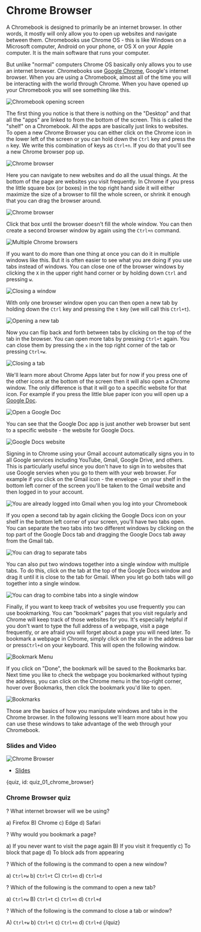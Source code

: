 # Chrome Browser

A Chromebook is designed to primarily be an internet browser. In other words, it mostly will only allow you to open up websites and navigate between them. Chromebooks use Chrome OS - this is like Windows on a Microsoft computer, Android on your phone, or OS X on your Apple computer. It is the main software that runs your computer. 

But unlike "normal" computers Chrome OS basically only allows you to use an internet browser. Chromebooks use [Google Chrome](https://www.google.com/chrome/), Google's internet browser. When you are using a Chromebook, almost all of the time you will be interacting with the world through Chrome. When you have opened up your Chromebook you will see something like this. 

![Chromebook opening screen](images/01_chromebrowser/01_chromebookintro_chromebrowser-1.png)


The first thing you notice is that there is nothing on the "Desktop" and that all the "apps" are linked to from the bottom of the screen. This is called the "shelf" on a Chromebook. All the apps are basically just links to websites. To open a new Chrome Browser you can either click on the Chrome icon in the lower left of the screen or you can hold down the `Ctrl` key and press the `n` key. We write this combination of keys as `Ctrl+n`. If you do that you'll see a new Chrome browser pop up. 

![Chrome browser](images/01_chromebrowser/01_chromebookintro_chromebrowser-2.png)


Here you can navigate to new websites and do all the usual things. At the bottom of the page are websites you visit frequently. In Chrome if you press the little square box (or boxes) in the top right hand side it will either maximize the size of a browser to fill the whole screen, or shrink it enough that you can drag the browser around. 

![Chrome browser](images/01_chromebrowser/01_chromebookintro_chromebrowser-3.png)

Click that box until the browser doesn't fill the whole window. You can then create a second browser window by again using the `Ctrl+n` command. 

![Multiple Chrome browsers](images/01_chromebrowser/01_chromebookintro_chromebrowser-4.png)


If you want to do more than one thing at once you can do it in multiple windows like this. But it is often easier to see what you are doing if you use tabs instead of windows. You can close one of the browser windows by clicking the `X` in the upper right hand corner or by holding down `Ctrl` and pressing `w`.


![Closing a window](images/01_chromebrowser/01_chromebookintro_chromebrowser-5.png)

With only one browser window open you can then open a new tab by holding down the `Ctrl` key and pressing the `t` key (we will call this `Ctrl+t`). 

![Opening a new tab](images/01_chromebrowser/01_chromebookintro_chromebrowser-6.png)

Now you can flip back and forth between tabs by clicking on the top of the tab in the browser. You can open more tabs by pressing `Ctrl+t` again. You can close them by pressing the `x` in the top right corner of the tab or pressing `Ctrl+w`.


![Closing a tab](images/01_chromebrowser/01_chromebookintro_chromebrowser-7.png)


We'll learn more about Chrome Apps later but for now if you press one of the other icons at the bottom of the screen then it will also open a Chrome window. The only difference is that it will go to a specific website for that icon. For example if you press the little blue paper icon you will open up a [Google Doc](https://www.google.com/docs/about/). 

![Open a Google Doc](images/01_chromebrowser/01_chromebookintro_chromebrowser-8.png)

You can see that the Google Doc app is just another web browser but sent to a specific website - the website for Google Docs. 

![Google Docs website](images/01_chromebrowser/01_chromebookintro_chromebrowser-9.png)

Signing in to Chrome using your Gmail account automatically signs you in to all Google services including YouTube, Gmail, Google Drive, and others. This is particularly useful since you don't have to sign in to websites that use Google servies when you go to them with your web browser.  For example if you click on the Gmail icon - the envelope - on your shelf in the bottom left corner of the screen you'll be taken to the Gmail website and then logged in to your account. 

![You are already logged into Gmail when you log into your Chromebook](images/01_chromebrowser/01_chromebookintro_chromebrowser-10.png)


If you open a second tab by again clicking the Google Docs icon on your shelf in the bottom left corner of your screen, you'll have two tabs open. You can separate the two tabs into two different windows by clicking on the top part of the Google Docs tab and dragging the Google Docs tab away from the Gmail tab. 

![You can drag to separate tabs](images/01_chromebrowser/01_chromebookintro_chromebrowser-11.png)

You can also put two windows together into a single window with multiple tabs. To do this, click on the tab at the top of the Google Docs window and drag it until it is close to the tab for Gmail. When you let go both tabs will go together into a single window. 

![You can drag to combine tabs into a single window](images/01_chromebrowser/01_chromebookintro_chromebrowser-12.png)


Finally, if you want to keep track of websites you use frequently you can use bookmarking. You can "bookmark" pages that you visit regularly and Chrome will keep track of those websites for you. It's especially helpful if you don't want to type the full address of a webpage, visit a page frequently, or are afraid you will forget about a page you will need later. To bookmark a webpage in Chrome, simply click on the star in the address bar or press`Ctrl+d` on your keyboard. This will open the following window.

![Bookmark Menu](images/01_chromebrowser/01_chromebookintro_chromebrowser-13.png)

If you click on "Done", the bookmark will be saved to the Bookmarks bar. Next time you like to check the webpage you bookmarked without typing the address, you can click on the Chrome menu in the top-right corner, hover over Bookmarks, then click the bookmark you'd like to open.

![Bookmarks](images/01_chromebrowser/01_chromebookintro_chromebrowser-14.png)

Those are the basics of how you manipulate windows and tabs in the Chrome browser. In the following lessons we'll learn more about how you can use these windows to take advantage of the web through your Chromebook. 



### Slides and Video

![Chrome Browser]()

* [Slides](https://docs.google.com/presentation/d/1ywZbtFacZK0UIsnt2g-sheC9du_rw_7XZ1FX4rRt27M/edit?usp=sharing)


{quiz, id: quiz_01_chrome_browser}

### Chrome Browser quiz

? What internet browser will we be using?

a) Firefox
B) Chrome
c) Edge
d) Safari

? Why would you bookmark a page?

a) If you never want to visit the page again
B) If you visit it frequently
c) To block that page
d) To block ads from appearing

? Which of the following is the command to open a new window?

a) `Ctrl+w`
b) `Ctrl+t`
C) `Ctrl+n`
d) `Ctrl+d`


? Which of the following is the command to open a new tab?

a) `Ctrl+w`
B) `Ctrl+t`
c) `Ctrl+n`
d) `Ctrl+d`


? Which of the following is the command to close a tab or window?

A) `Ctrl+w`
b) `Ctrl+t`
c) `Ctrl+n`
d) `Ctrl+d`
{/quiz}

